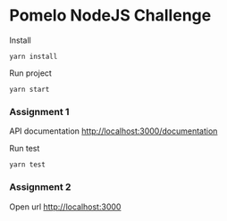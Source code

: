 # Pomelo NodeJS Challenge

Install
```console
yarn install
```
Run project
```console
yarn start
```

### Assignment 1
API documentation [http://localhost:3000/documentation](http://localhost:3000/documentation)

Run test
```console
yarn test
```

### Assignment 2
Open url [http://localhost:3000](http://localhost:3000)